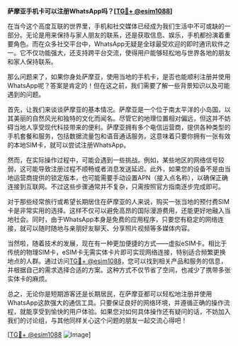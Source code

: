 **萨摩亚手机卡可以注册WhatsApp吗？[[TG💪+ @esim1088](https://t.me/s/esim1088)]**

在当今这个高度互联的世界里，手机和社交媒体已经成为我们生活中不可或缺的一部分。无论是用来保持与家人朋友的联系，还是获取信息、娱乐，手机都扮演着重要角色。而在众多社交平台中，WhatsApp无疑是全球最受欢迎的即时通讯软件之一。它不仅功能强大，还支持跨平台交流，使得用户能够轻松地与世界各地的朋友和家人保持联系。

那么问题来了，如果你身处萨摩亚，使用当地的手机卡，是否也能顺利注册并使用WhatsApp呢？答案是肯定的！但在这之前，我们需要了解一些背景知识以及可能遇到的问题。

首先，让我们来谈谈萨摩亚的基本情况。萨摩亚是一个位于南太平洋的小岛国，以其美丽的自然风光和独特的文化而闻名。尽管它的地理位置相对偏远，但这并不妨碍当地人享受现代科技带来的便利。萨摩亚拥有多个电信运营商，提供各种类型的手机套餐和服务，包括数据流量包和语音通话服务。这意味着只要你拥有一张有效的本地SIM卡，就可以尝试注册WhatsApp。

然而，在实际操作过程中，可能会遇到一些挑战。例如，某些地区的网络信号较弱，这可能导致注册过程不顺畅或者消息发送延迟。此外，如果您的设备不是由当地运营商提供的锁定版本，也可能需要手动设置APN（接入点名称），以确保正确连接到互联网。不过这些步骤通常并不复杂，只需按照官方指南逐步完成即可。

对于那些经常旅行或希望长期居住在萨摩亚的人来说，购买一张当地的预付费SIM卡是非常实用的选择。这样不仅可以避免高昂的国际漫游费用，还能更好地融入当地社会。同时，由于WhatsApp本身是免费的应用程序，只要您有稳定的网络连接，就可以随时随地与亲朋好友聊天、分享照片视频等多媒体内容。

当然啦，随着技术的发展，现在有一种更加便捷的方式——虚拟eSIM卡。相比于传统的物理SIM卡，eSIM卡无需实体卡片即可实现网络连接，特别适合频繁更换地点的人群。通过访问[TG💪+ @esim1088](https://t.me/s/esim1088)，您可以找到相关产品和服务的信息，并根据自己的需求选择合适的方案。这种方式不仅节省了空间，也减少了携带多张实体卡的麻烦。

总之，无论你是短期游客还是长期居民，在萨摩亚都可以轻松地注册并使用WhatsApp这款强大的通信工具。只要保证良好的网络环境，并遵循正确的操作流程，就能享受到愉快的用户体验。如果您对如何具体操作还有疑问的话，不妨加入我们的讨论组，与其他同样关心这个问题的朋友一起交流心得吧！

[[TG💪+ @esim1088](https://t.me/s/esim1088) ![Image](https://i.postimg.cc/4NQfJmqS/Snipaste-2025-05-13-00-14-12.png)]